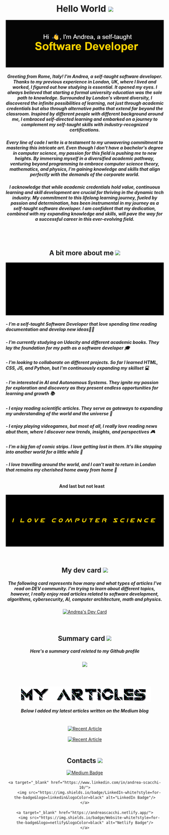 <div align="center">
    <h1>Hello World <img src="https://github.com/TheDudeThatCode/TheDudeThatCode/blob/master/Assets/Developer.gif" width="40px"></h1>
    <img align="center" src="github_profile_image.png">
</div>

<div align="center"> 
    <h5>
        Greeting from Rome, Italy! I'm Andrea, a self-taught software developer. 
        Thanks to my previous experience in London, UK, where I lived and worked, I figured out how studying is essential. It opened my eyes. I always believed that starting a formal university education was the sole path         to knowledge.
        Surrounded by London's vibrant diversity, I discovered the infinite possibilities of learning, not just through academic credentials but also through alternative paths that extend far beyond the classroom.                 Inspired by different people with different background around me, I embraced self-directed learning and embarked on a journey to complement my self-taught skills with industry-recognized certifications.
    </h5>
    <h5>
        Every line of code I write is a testament to my unwavering commitment to mastering this intricate art. Even though I don't have a bachelor's degree in computer science, my passion for this field is pushing me to           new heights. By immersing myself in a diversified academic pathway, venturing beyond programming to embrace computer science theory, mathematics, and physics, I'm gaining knowledge and skills that align perfectly          with the demands of the corporate world.
    </h5>
    <h5>
        I acknowledge that while academic credentials hold value, continuous learning and skill development are crucial for thriving in the dynamic tech industry. My commitment to this lifelong learning journey, fueled by         passion and determination, has been instrumental in my journey as a self-taught software developer. I am confident that my dedication, combined with my expanding knowledge and skills, will pave the way for a               successful career in this ever-evolving field.
    </h5>
</div>  
<br>
<br>
<div align="center">
    <h2 align="center">A bit more about me <img src="https://github.com/TheDudeThatCode/TheDudeThatCode/blob/master/Assets/hmm.gif" width="20px"></h2>
    <img align="center" src="andrea.gif">
    <h5 align="left"> - I'm a self-taught Software Developer that love spending time reading documentation and develop new ideas🧑‍💻</h5>
    <h5 align="left"> - I'm currently studying on Udacity and different academic books. They lay the foundation for my path as a software developer 🎓</h5>
    <h5 align="left"> - I'm looking to collaborate on different projects. So far I learned HTML, CSS, JS, and Python, but I'm continuously expanding my skillset 💻</h5>
    <h5 align="left"> - I'm interested in AI and Autonomous Systems. They ignite my passion for exploration and discovery as they present endless opportunities for learning and growth 📚</h5>
    <h5 align="left"> - I enjoy reading scientific articles. They serve as gateways to expanding my understanding of the world and the universe 🔭</h5>
    <h5 align="left"> - I enjoy playing videogames, but most of all, I really love reading news abut them, where I discover new trends, insights, and perspectives 🎮</h5>
    <h5 align="left"> - I'm a big fan of comic strips. I love getting lost in them. It's like stepping into another world for a little while 💬 </h5>
    <h5 align="left"> - I love travelling around the world, and I can't wait to return in London that remains my cherished home away from home 🛫</h5>
    <h4>And last but not least <img src="https://github.com/TheDudeThatCode/TheDudeThatCode/blob/master/Assets/Point_Down.gif" height="26px" width="15px"></h4>
    <img align="center" src="cs.gif">
</div>
<br>
<br>
<div align="center">
    <h2>My dev card <img src="https://github.com/TheDudeThatCode/TheDudeThatCode/blob/master/Assets/Medal.gif" width="20px"></h2>
    <h5>The following card represents how many and what types of articles I've read on DEV community. I'm trying to learn about different topics, 
        however, I really enjoy read articles related to software development, algorithms, cybersecurity, AI, computer architecture, math and physics.
    </h5>
    <a href="https://app.daily.dev/ghostpy" align="center"><img src="https://api.daily.dev/devcards/a3fb4624ddc84c31a43ad3af6eb606d2.png?r=y7j" width="400" alt="Andrea's Dev Card"/></a>      
</div>
<br>
<br>
<div align="center">
    <h2>Summary card <img src="https://github.com/TheDudeThatCode/TheDudeThatCode/blob/master/Assets/Rocket.gif" width="20px"></h2></h2>
    <h5>Here's a summary card releted to my Github profile</h5>
    <img align="center" src="https://github-profile-summary-cards.vercel.app/api/cards/profile-details?username=AndreaScacchi&theme=2077" />
</div>
<br>
<br>
<div align="center">
    <h2><img align="center" src="articles.gif"></h2>
    <h5>Below I added my latest articles written on the Medium blog</h5>
</div>
<br>
<div align="center">
    <a target="_blank" href="https://github-readme-medium-recent-article.vercel.app/medium/@ascacchi10/0"><img src="https://github-readme-medium-recent-article.vercel.app/medium/@ascacchi10/0" alt="Recent Article" width="60%"> </a>
    <br>
    <br>
    <a target="_blank" href="https://github-readme-medium-recent-article.vercel.app/medium/@ascacchi10/1"><img src="https://github-readme-medium-recent-article.vercel.app/medium/@ascacchi10/1" alt="Recent Article"  width="60%"> </a>
</div>
<br>
<div align="center">
    <h2>Contacts <img src="https://github.com/TheDudeThatCode/TheDudeThatCode/blob/master/Assets/wave.gif" width="25px"></h2>
    <a target="_blank" href="https://medium.com/@ascacchi10">
        <img src="https://img.shields.io/badge/Medium-white?style=for-the-badge&logo=medium&logoColor=black" alt="Medium Badge"/>
    </a>
    
    <a target="_blank" href="https://www.linkedin.com/in/andrea-scacchi-10/">
        <img src="https://img.shields.io/badge/LinkedIn-white?style=for-the-badge&logo=linkedin&logoColor=black" alt="LinkedIn Badge"/>
    </a>
    
    <a target="_blank" href="https://andreascacchi.netlify.app/">
        <img src="https://img.shields.io/badge/Website-white?style=for-the-badge&logo=netlify&logoColor=black" alt="Netlify Badge"/>
    </a>
</div>
